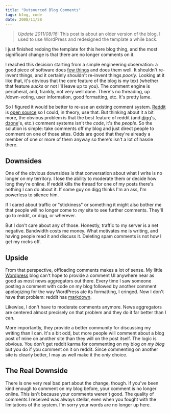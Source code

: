 ```yaml
---
title: "Outsourced Blog Comments"
tags: blog, code
date: 2008/11/28
---
```

<blockquote class="update">
<p><em>Update 2011/08/16:</em> This post is about an older version of the blog. I used to use WordPress and redesigned the template a while back.
</p>
</blockquote>

I just finished redoing the template for this here blog thing, and the most
significant change is that there are no longer comments on it.

I reached this decision starting from a simple engineering observation: a good
piece of software does [few things](http://en.wikiquote.org/wiki/Antoine_de_Saint_Exup%C3%A9ry "Perfection is attained, not when no more can be added, but when no more can be removed.") and does them well. It shouldn't re-
invent things, and it certainly shouldn't re-invent things *poorly*. Looking
at it like that, it's obvious that the core feature of the blog is my text
(whether that feature *sucks* or not I'll leave up to you). The comment engine
is peripheral, and, frankly, not very well done. There's no threading, up
/down-voting, user information, good formatting, etc. It's pretty lame.

So I figured it would be better to re-use an existing comment system.
[Reddit](http://www.reddit.com/) is [open source](http://code.reddit.com/) so I could, in theory, use that. But
thinking about it a bit more, the obvious problem is that the best feature of
reddit (and [digg](http://digg.com/)'s, [dzone](http://www.dzone.com)'s, etc.) comment systems isn't the
*code*, it's the *people*. So the solution is simple: take comments off my
blog and just direct people to comment on one of those sites. Odds are good
that they're already a member of one or more of them anyway so there's isn't a
lot of hassle there.

## Downsides

One of the obvious downsides is that conversation about what I write is no
longer on my territory. I lose the ability to moderate them or decide how long
they're online. If reddit kills the thread for one of my posts there's nothing
I can do about it. If some guy on digg thinks I'm an ass, I'm powerless to
silence him.

If I cared about traffic or "stickiness" or something it might also bother me
that people will no longer come to *my* site to see further comments. They'll
go to reddit, or digg, or wherever.

But I don't care about any of those. Honestly, traffic to my server is a net
negative. Bandwidth costs me money. What motivates me is writing, and having
people read it and discuss it. Deleting spam comments is not how I get my
rocks off.

## Upside

From that perspective, offloading comments makes a lot of sense. My little
[Wordpress](http://wordpress.org/) blog can't hope to provide a comment UI anywhere near as good
as most news aggregators out there. Every time I saw someone posting a comment
with code on my blog followed by another comment apologizing for the way
WordPress ate its formatting, I cringed. Now I don't have that problem: reddit
has [markdown](http://daringfireball.net/projects/markdown/).

Likewise, I don't have to moderate comments anymore. News aggregators are
centered almost precisely on that problem and they do it far better than I
can.

More importantly, they provide a better community for discussing my writing
than I can. It's a bit odd, but more people will comment about a blog post of
mine on another site than they will on the post itself. The logic is obvious.
You don't get reddit karma for commenting on my blog *on my blog* but you do
if you comment on it on reddit. Since commenting on another site is clearly
better, I may as well make it the *only* choice.

## The Real Downside

There is one very real bad part about the change, though. If you've been kind
enough to comment on my blog before, your comment is no longer online. This
isn't because your comments weren't good. The quality of comments I received
was always stellar, even when you fought with the limitations of the system.
I'm sorry your words are no longer up here.
